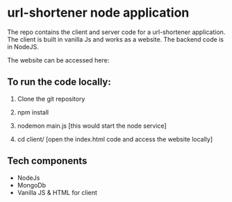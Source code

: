 # url-shortener node application

The repo contains the client and server code for a url-shortener application. The client is built in vanilla Js and works as a website. The backend code is in NodeJS.

The website can be accessed here:


## To run the code locally:

1. Clone the git repository

2. npm install

3. nodemon main.js [this would start the node service]

4. cd client/ [open the index.html code and access the website locally]

## Tech components

* NodeJs
* MongoDb
* Vanilla JS & HTML for client